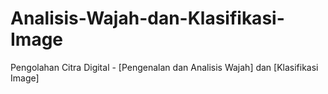 # Analisis-Wajah-dan-Klasifikasi-Image
Pengolahan Citra Digital - [Pengenalan dan Analisis Wajah] dan [Klasifikasi Image]
